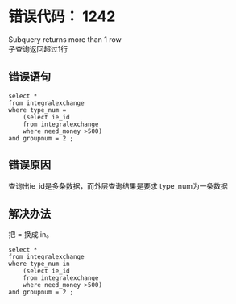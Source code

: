 # 错误代码： 1242

Subquery returns more than 1 row  
子查询返回超过1行

## 错误语句

```Mysql
select * 
from integralexchange 
where type_num = 
    (select ie_id 
    from integralexchange 
    where need_money >500) 
and groupnum = 2 ;
```

## 错误原因

查询出ie\_id是多条数据，而外层查询结果是要求 type\_num为一条数据

## 解决办法

把 = 换成 in。

```Mysql
select * 
from integralexchange 
where type_num in 
    (select ie_id 
    from integralexchange 
    where need_money >500) 
and groupnum = 2 ;
```



